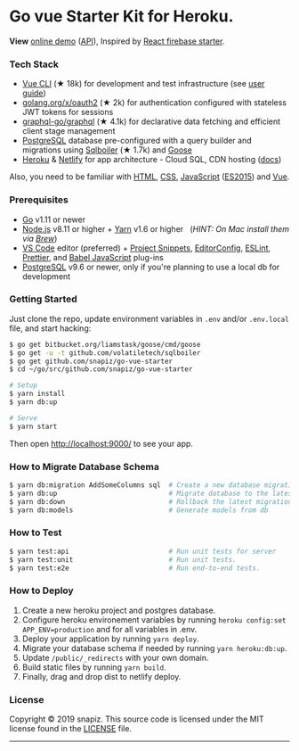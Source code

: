 <h1>
  Go vue Starter Kit for Heroku.
</h1>


<p><strong>View</strong> <a href="https://go-vue-starter.netlify.com">online demo</a> (<a href="https://go-vue-starter.netlify.com/graphql">API</a>), Inspired by <a href="https://github.com/kriasoft/react-firebase-starter">React firebase starter</a>.

### Tech Stack

- [Vue CLI][vsc] (★ 18k) for development and test infrastructure (see [user guide][vscdocs])
- [golang.org/x/oauth2][oauth2] (★ 2k) for authentication configured with stateless JWT tokens for sessions
- [graphql-go/graphql][gqljs] (★ 4.1k) for declarative data fetching and efficient client stage management
- [PostgreSQL][psql] database pre-configured with a query builder and migrations using [Sqlboiler][sboiler] (★ 1.7k) and [Goose][goose]
- [Heroku][heroku] & [Netlify][netlify] for app architecture - Cloud SQL, CDN hosting ([docs][netlifydocs])

Also, you need to be familiar with [HTML][html], [CSS][css], [JavaScript][js] ([ES2015][es2015]) and [Vue](https://vuejs.org/v2/guide/).

### Prerequisites

- [Go][golang] v1.11 or newer
- [Node.js][nodejs] v8.11 or higher + [Yarn][yarn] v1.6 or higher &nbsp; (_HINT: On Mac install
  them via [Brew][brew]_)
- [VS Code][vc] editor (preferred) + [Project Snippets][vcsnippets], [EditorConfig][vceditconfig],
  [ESLint][vceslint], [Prettier][vcprettier], and [Babel JavaScript][vcjs] plug-ins
- [PostgreSQL][postgres] v9.6 or newer, only if you're planning to use a local db for development

### Getting Started

Just clone the repo, update environment variables in `.env` and/or `.env.local` file, and start
hacking:

```bash
$ go get bitbucket.org/liamstask/goose/cmd/goose
$ go get -u -t github.com/volatiletech/sqlboiler
$ go get github.com/snapiz/go-vue-starter
$ cd ~/go/src/github.com/snapiz/go-vue-starter

# Setup
$ yarn install
$ yarn db:up

# Serve
$ yarn start
```

Then open [http://localhost:9000/](http://localhost:9000/) to see your app.<br>

### How to Migrate Database Schema

```bash
$ yarn db:migration AddSomeColumns sql  # Create a new database migration file
$ yarn db:up                            # Migrate database to the latest version
$ yarn db:down                          # Rollback the latest migration
$ yarn db:models                        # Generate models from db
```

### How to Test

```bash
$ yarn test:api                         # Run unit tests for server                          
$ yarn test:unit                        # Run unit tests.  
$ yarn test:e2e                         # Run end-to-end tests.
```

### How to Deploy

1.  Create a new heroku project and postgres database.
2.  Configure heroku environement variables by running `heroku config:set APP_ENV=production` and for all variables in .env.
3.  Deploy your application by running `yarn deploy`.
4.  Migrate your database schema if needed by running `yarn heroku:db:up`.
5.  Update `/public/_redirects` with your own domain.
6.  Build static files by running `yarn build`.
7.  Finally, drag and drop dist to netlify deploy.

### License

Copyright © 2019 snapiz. This source code is licensed under the MIT license found in
the [LICENSE](https://github.com/snapiz/go-vue-starter/LICENSE) file.

---

[vsc]: https://github.com/vuejs/vue-cli
[golang]: https://github.com/golang/go
[govendor]: https://github.com/kardianos/govendor
[vscdocs]: https://cli.vuejs.org/guide/
[psql]: https://www.postgresql.org/
[brew]: https://brew.sh/
[sboiler]: https://github.com/volatiletech/sqlboiler
[goose]: https://bitbucket.org/liamstask/goose
[gqljs]: http://graphql.org/graphql-js/
[oauth2]: https://github.com/golang/oauth2
[heroku]: https://github.com/golang/oauth2
[netlify]: https://www.netlify.com/
[netlifydocs]: https://www.netlify.com/docs/
[html]: https://developer.mozilla.org/en-US/docs/Web/HTML
[css]: https://developer.mozilla.org/en-US/docs/Web/CSS
[js]: https://developer.mozilla.org/en-US/docs/Web/JavaScript
[es2015]: http://babeljs.io/learn-es2015/
[nodejs]: https://nodejs.org/
[yarn]: https://yarnpkg.com/
[vc]: https://code.visualstudio.com/
[vcsnippets]: https://marketplace.visualstudio.com/items?itemName=rebornix.project-snippets
[vceditconfig]: https://marketplace.visualstudio.com/items?itemName=EditorConfig.EditorConfig
[vceslint]: https://marketplace.visualstudio.com/items?itemName=dbaeumer.vscode-eslint
[vcprettier]: https://marketplace.visualstudio.com/items?itemName=esbenp.prettier-vscode
[vcjs]: https://marketplace.visualstudio.com/items?itemName=mgmcdermott.vscode-language-babel
[watchman]: https://github.com/facebook/watchman
[postgres]: https://www.postgresql.org/
